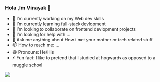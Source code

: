 ### Hola ,Im Vinayak 👋



- 🔭 I’m currently working on my Web dev skills
- 🌱 I’m currently learning full-stack devlopment
- 👯 I’m looking to collaborate on frontend devlopment projects
- 🤔 I’m looking for help with ...
- 💬 Ask me anything  about  How i met your mother or  tech related stuff
- 📫 How to reach me: ...
- 😄 Pronouns: He/His
- ⚡ Fun fact: I like to pretend that I studied at hogwards as opposed to a  muggle school

<img src="https://github-readme-stats.vercel.app/api?username=Paimon-food&&show_icons=true&title_color=ffffff&icon_color=bb2acf&text_color=daf7dc&bg_color=151515">
